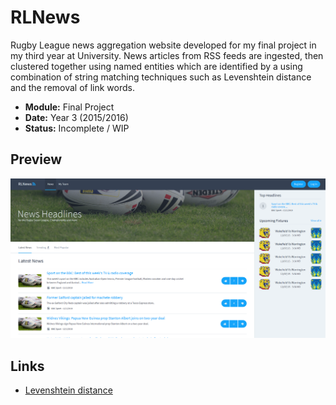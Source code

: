 # RLNews

Rugby League news aggregation website developed for my final project in my third year at University. News articles from RSS feeds are ingested, then clustered together using named entities which are identified by a using combination of string matching techniques such as Levenshtein distance and the removal of link words. 

* **Module:** Final Project
* **Date:** Year 3 (2015/2016)
* **Status:** Incomplete / WIP

## Preview

<img width="865" alt="RLNews homepage" src="https://raw.githubusercontent.com/ahawkin/personal-portfolio/master/assets/img/previews/rlnews-preview-1.PNG">

## Links

* [Levenshtein distance](https://en.wikipedia.org/wiki/Levenshtein_distance)